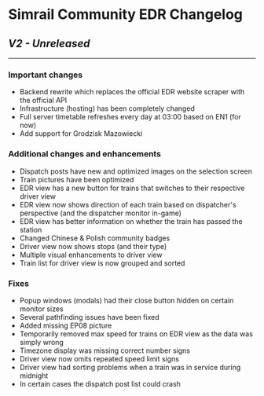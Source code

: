 # Simrail Community EDR Changelog

## *V2 - Unreleased*

---

### Important changes

- Backend rewrite which replaces the official EDR website scraper with the official API
- Infrastructure (hosting) has been completely changed
- Full server timetable refreshes every day at 03:00 based on EN1 (for now)
- Add support for Grodzisk Mazowiecki

### Additional changes and enhancements

- Dispatch posts have new and optimized images on the selection screen
- Train pictures have been optimized
- EDR view has a new button for trains that switches to their respective driver view
- EDR view now shows direction of each train based on dispatcher's perspective (and the dispatcher monitor in-game)
- EDR view has better information on whether the train has passed the station
- Changed Chinese & Polish community badges
- Driver view now shows stops (and their type)
- Multiple visual enhancements to driver view
- Train list for driver view is now grouped and sorted

### Fixes

- Popup windows (modals) had their close button hidden on certain monitor sizes
- Several pathfinding issues have been fixed
- Added missing EP08 picture
- Temporarily removed max speed for trains on EDR view as the data was simply wrong
- Timezone display was missing correct number signs
- Driver view now omits repeated speed limit signs
- Driver view had sorting problems when a train was in service during midnight
- In certain cases the dispatch post list could crash
